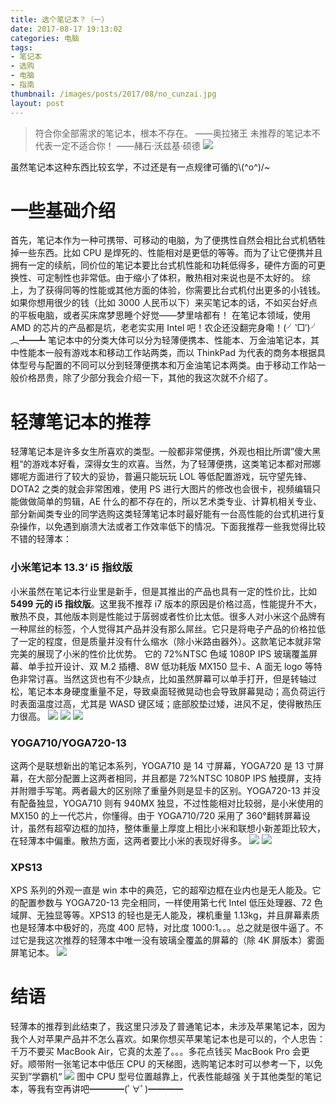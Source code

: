 ```yaml
---
title: 选个笔记本？（一）
date: 2017-08-17 19:13:02
categories: 电脑
tags:
- 笔记本
- 选购
- 电脑
- 指南
thumbnail: /images/posts/2017/08/no_cunzai.jpg
layout: post
---
```

>符合你全部需求的笔记本，根本不存在。 ——奥拉猪王
>未推荐的笔记本不代表一定不适合你！ ——赭石·沃兹基·硕德
>![](/images/posts/2017/08/no_cunzai.jpg)

<!--More-->

虽然笔记本这种东西比较玄学，不过还是有一点规律可循的\\(^o^)/~

# 一些基础介绍

首先，笔记本作为一种可携带、可移动的电脑，为了便携性自然会相比台式机牺牲掉一些东西。比如 CPU 是焊死的、性能相对是更低的等等。而为了让它便携并且拥有一定的续航，同价位的笔记本要比台式机性能和功耗低得多，硬件方面的可更换性、可定制性也非常低。由于缩小了体积，散热相对来说也是不太好的。
综上，为了获得同等的性能或其他方面的体验，你需要比台式机付出更多的小钱钱。如果你想用很少的钱（比如 3000 人民币以下）来买笔记本的话，不如买台好点的平板电脑，或者买床席梦思睡个好觉——梦里啥都有！
在笔记本领域，使用 AMD 的芯片的产品都是坑，老老实实用 Intel 吧！农企还没翻完身嘞！(╯‵□′)╯︵┻━┻
笔记本中的分类大体可以分为轻薄便携本、性能本、万金油笔记本，其中性能本一般有游戏本和移动工作站两类，而以 ThinkPad 为代表的商务本根据具体型号与配置的不同可以分到轻薄便携本和万金油笔记本两类。由于移动工作站一般价格昂贵，除了少部分我会介绍一下，其他的我这次就不介绍了。

# 轻薄笔记本的推荐

轻薄笔记本是许多女生所喜欢的类型。一般都非常便携，外观也相比所谓”傻大黑粗“的游戏本好看，深得女生的欢喜。当然，为了轻薄便携，这类笔记本都对邢娜娜呢方面进行了较大的妥协，普遍只能玩玩 LOL 等低配置游戏，玩守望先锋、DOTA2 之类的就会非常困难，使用 PS 进行大图片的修改也会很卡，视频编辑只能做做简单的剪辑，AE 什么的都不存在的，所以艺术类专业、计算机相关专业、部分新闻类专业的同学选购这类轻薄笔记本时最好能有一台高性能的台式机进行复杂操作，以免遇到崩溃大法或者工作效率低下的情况。下面我推荐一些我觉得比较不错的轻薄本：

### 小米笔记本 13.3‘ i5 指纹版

小米虽然在笔记本行业里是新手，但是其推出的产品也具有一定的性价比，比如<strong>5499 元的 i5 指纹版</strong>。这里我不推荐 i7 版本的原因是价格过高，性能提升不大，散热不良，其他版本则是性能过于孱弱或者性价比太低。很多人对小米这个品牌有一种屌丝的标签，个人觉得其产品并没有那么屌丝。它只是将电子产品的价格拉低了一定的程度，但是质量并没有什么缩水（除小米路由器外）。这款笔记本就非常完美的展现了小米的性价比优势。
它的 72%NTSC 色域 1080P IPS 玻璃覆盖屏幕、单手拉开设计、双 M.2 插槽、8W 低功耗版 MX150 显卡、A 面无 logo 等特色非常讨喜。当然这货也有不少缺点，比如虽然屏幕可以单手打开，但是转轴过松，笔记本本身硬度重量不足，导致桌面轻微晃动也会导致屏幕晃动；高负荷运行时表面温度过高，尤其是 WASD 键区域；底部胶垫过矮，进风不足，使得散热压力很高。
![](/images/posts/2017/08/summary-index.jpg)
![](/images/posts/2017/08/summary-battery.jpg)
![](/images/posts/2017/08/summary-section03.jpg)

### YOGA710/YOGA720-13

这两个是联想新出的笔记本系列，YOGA710 是 14 寸屏幕，YOGA720 是 13 寸屏幕，在大部分配置上这两者相同，并且都是 72%NTSC 1080P IPS 触摸屏，支持并附赠手写笔。两者最大的区别除了重量外则是显卡的区别。YOGA720-13 并没有配备独显，YOGA710 则有 940MX 独显，不过性能相对比较弱，是小米使用的 MX150 的上一代芯片，你懂得。由于 YOGA710/720 采用了 360°翻转屏幕设计，虽然有超窄边框的加持，整体重量上厚度上相比小米和联想小新差距比较大，在轻薄本中偏重。散热方面，这两者要比小米的表现好得多。
![](/images/posts/2017/08/yoga710.jpg)
![](/images/posts/2017/08/yoga720.jpg)

### XPS13

XPS 系列的外观一直是 win 本中的典范，它的超窄边框在业内也是无人能及。它的配置参数与 YOGA720-13 完全相同，一样使用第七代 Intel 低压处理器、72 色域屏、无独显等等。XPS13 的轻也是无人能及，裸机重量 1.13kg，并且屏幕素质也是轻薄本中极好的，亮度 400 尼特，对比度 1000:1。。。总之就是很牛逼了。不过它是我这次推荐的轻薄本中唯一没有玻璃全覆盖的屏幕的（除 4K 屏版本）雾面屏笔记本。
![](/images/posts/2017/08/XPS13.jpg)

# 结语

轻薄本的推荐到此结束了，我这里只涉及了普通笔记本，未涉及苹果笔记本，因为我个人对苹果产品并不怎么喜欢。如果你想买苹果笔记本也是可以的，个人忠告：千万不要买 MacBook Air，它真的太差了。。。多花点钱买 MacBook Pro 会更好。顺带附一张笔记本中低压 CPU 的天梯图，选购笔记本时可以参考一下，以免买到”学霸机“
![](/images/posts/2017/08/U_cpu.png)
图中 CPU 型号位置越靠上，代表性能越强
关于其他类型的笔记本，等我有空再讲吧━━━━(ﾟ∀ﾟ)━━━━
